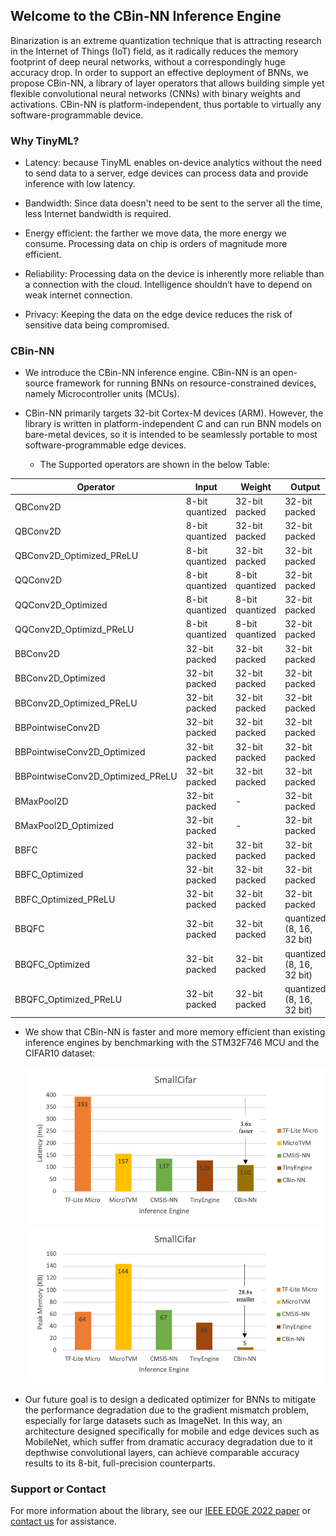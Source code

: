 ## Welcome to the CBin-NN Inference Engine

Binarization is an extreme quantization technique that is attracting research in the Internet of Things (IoT) field, as it radically reduces the memory footprint of deep neural networks, without a correspondingly huge accuracy drop. In order to support an effective deployment of BNNs, we propose CBin-NN, a library of layer operators that allows building simple yet flexible convolutional neural networks (CNNs) with binary weights and activations. CBin-NN is platform-independent, thus portable to virtually any software-programmable device.

### Why TinyML?

- Latency: because TinyML enables on-device analytics without the need to send data to a server, edge devices can process data and provide inference with low latency.

- Bandwidth: Since data doesn't need to be sent to the server all the time, less Internet bandwidth is required.

- Energy efficient: the farther we move data, the more energy we consume. Processing data on chip is orders of magnitude more efficient. 

- Reliability: Processing data on the device is inherently more reliable than a connection with the cloud. Intelligence shouldn’t have to depend on weak internet connection.

- Privacy: Keeping the data on the edge device reduces the risk of sensitive data being compromised.


### CBin-NN 

* We introduce the CBin-NN inference engine. CBin-NN is an open-source framework for running BNNs on resource-constrained devices, namely Microcontroller units (MCUs). 

* CBin-NN primarily targets 32-bit Cortex-M devices (ARM). However, the library is written in platform-independent C and can run BNN models on bare-metal devices, so it is intended to be seamlessly portable to most software-programmable edge devices. 
  - The Supported operators are shown in the below Table:
  
|Operator | Input | Weight | Output |
| --- | --- | --- | --- |
QBConv2D                           | 8-bit quantized | 32-bit packed   | 32-bit packed
QBConv2D                           | 8-bit quantized | 32-bit packed   | 32-bit packed
QBConv2D_Optimized_PReLU           | 8-bit quantized | 32-bit packed   | 32-bit packed
QQConv2D                           | 8-bit quantized | 8-bit quantized | 32-bit packed
QQConv2D_Optimized                 | 8-bit quantized | 8-bit quantized | 32-bit packed
QQConv2D_Optimizd_PReLU            | 8-bit quantized | 8-bit quantized | 32-bit packed
BBConv2D                           | 32-bit packed   | 32-bit packed   | 32-bit packed
BBConv2D_Optimized                 | 32-bit packed   | 32-bit packed   | 32-bit packed
BBConv2D_Optimized_PReLU           | 32-bit packed   | 32-bit packed   | 32-bit packed
BBPointwiseConv2D                  | 32-bit packed   | 32-bit packed   | 32-bit packed
BBPointwiseConv2D_Optimized        | 32-bit packed   | 32-bit packed   | 32-bit packed              
BBPointwiseConv2D_Optimized_PReLU  | 32-bit packed   | 32-bit packed   | 32-bit packed
BMaxPool2D                         | 32-bit packed   |       -         | 32-bit packed
BMaxPool2D_Optimized               | 32-bit packed   |       -         | 32-bit packed
BBFC                               | 32-bit packed   | 32-bit packed   | 32-bit packed
BBFC_Optimized                     | 32-bit packed   | 32-bit packed   | 32-bit packed
BBFC_Optimized_PReLU               | 32-bit packed   | 32-bit packed   | 32-bit packed          
BBQFC                              | 32-bit packed   | 32-bit packed   | quantized (8, 16, 32 bit) 
BBQFC_Optimized                    | 32-bit packed   | 32-bit packed   | quantized (8, 16, 32 bit)
BBQFC_Optimized_PReLU              | 32-bit packed   | 32-bit packed   | quantized (8, 16, 32 bit) 

* We show that CBin-NN is faster and more memory efficient than existing inference engines by benchmarking with the STM32F746 MCU and the CIFAR10 dataset:
  
  <img src="./result1.png" class="" alt="">
  
  <img src="./result2.png" class="" alt="">

* Our future goal is to design a dedicated optimizer for BNNs to mitigate the performance degradation due to the gradient mismatch problem, especially for large datasets such as ImageNet. In this way, an architecture designed specifically for mobile and edge devices such as MobileNet, which suffer from dramatic accuracy degradation due to it depthwise convolutional layers, can achieve comparable accuracy results to its 8-bit, full-precision counterparts.


### Support or Contact

For more information about the library, see our [IEEE EDGE 2022 paper](https://scholar.google.com/citations?view_op=view_citation&hl=en&user=x3TEgPQAAAAJ&citation_for_view=x3TEgPQAAAAJ:qjMakFHDy7sC) or [contact us](mailto:f.sakr@qmul.ac.uk?subject=CBin-NN%20Assistance) for assistance.

